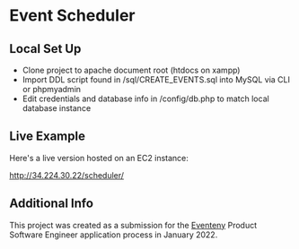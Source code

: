 # Event Scheduler
## Local Set Up

- Clone project to apache document root (htdocs on xampp)
- Import DDL script found in /sql/CREATE_EVENTS.sql into MySQL via CLI or phpmyadmin
- Edit credentials and database info in /config/db.php to match local database instance

## Live Example
 
Here's a live version hosted on an EC2 instance:

http://34.224.30.22/scheduler/

## Additional Info 

This project was created as a submission for the [Eventeny](https://www.eventeny.com/) Product Software Engineer application process in January 2022. 
